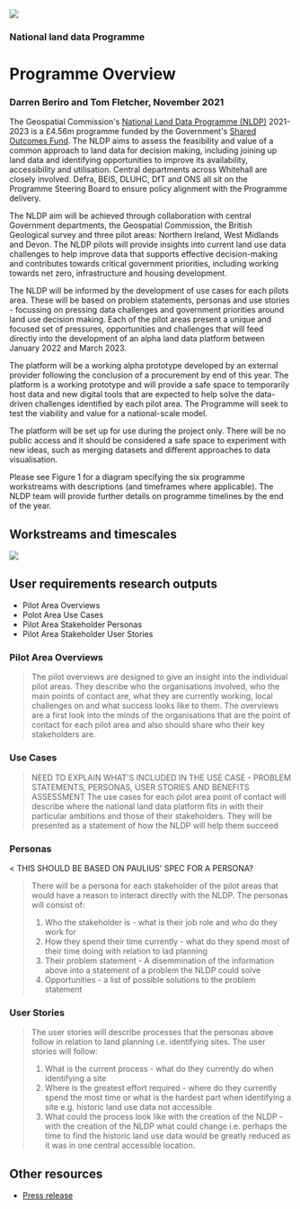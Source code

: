 <img src="main-content/personas/../media/BGS-Logo-Pos-RGB.svg" class="bgs-logo">

### National land data Programme

# Programme Overview

### Darren Beriro and Tom Fletcher, November 2021

The Geospatial Commission's [National Land Data Programme
(NLDP)](https://www.gov.uk/government/news/geospatial-commission-launches-pilots-to-improve-how-data-about-land-is-used-in-the-uk)
2021-2023 is a £4.56m programme funded by the Government's [Shared
Outcomes
Fund](https://www.gov.uk/government/publications/spending-review-2020-documents/spending-review-2020#shared-outcomes-fund).
The NLDP aims to assess the feasibility and value of a common approach to land data for decision making, including joining
up land data and identifying opportunities to improve its availability, accessibility and utilisation.
Central departments across Whitehall are closely involved. Defra, BEIS, DLUHC, DfT and ONS all
sit on the Programme Steering Board to ensure policy alignment with the Programme delivery.

The NLDP aim will be achieved through collaboration with central Government departments, the Geospatial Commission, the British Geological survey and  three
pilot areas: Northern Ireland, West Midlands and Devon. The NLDP pilots will provide insights
into current land use data challenges to help improve data that supports effective decision-making
and contributes towards critical government priorities, including working towards net zero,
infrastructure and housing development.

The NLDP will be informed by the development of use cases for each pilots area. These will be based on problem statements, personas and use stories - 
focussing on pressing data challenges and government priorities around land use decision making. Each of the pilot
areas present a unique and focused set of pressures, opportunities and challenges that will feed
directly into the development of an alpha land data platform between January 2022 and March
2023.

The platform will be a working alpha prototype developed by an external provider following the
conclusion of a procurement by end of this year. The platform is a working prototype and will
provide a safe space to temporarily host data and new digital tools that are expected to help
solve the data-driven challenges identified by each pilot area. The Programme will seek to test
the viability and value for a national-scale model.

The platform will be set up for use during the project only. There will be no public access and it
should be considered a safe space to experiment with new ideas, such as merging datasets and
different approaches to data visualisation.

Please see Figure 1 for a diagram specifying the six programme workstreams with descriptions
(and timeframes where applicable). The NLDP team will provide further details on programme
timelines by the end of the year.


## Workstreams and timescales

<img src="main-content/media/NLDP-Workstreams.png">



## User requirements research outputs
*	Pilot Area Overviews
*	Polot Area Use Cases
*	Pilot Area Stakeholder Personas
*   Pilot Area Stakeholder User Stories

### Pilot Area Overviews

>The pilot overviews are designed to give an insight into the individual pilot areas. They describe who the organisations involved, who the main points of contact are, what they are currently working, local challenges on and what success looks like to them. The overviews are a first look into the minds of the organisations that are the point of contact for each pilot area and also should share who their key stakeholders are.

### Use Cases

>NEED TO EXPLAIN WHAT'S INCLUDED IN THE USE CASE - PROBLEM STATEMENTS, PERSONAS, USER STORIES AND BENEFITS ASSESSMENT
>The use cases for each pilot area point of contact will describe where the national land data platform fits in with their particular ambitions and those of their stakeholders. They will be presented as a statement of how the NLDP will help them succeed

### Personas

< THIS SHOULD BE BASED ON PAULIUS' SPEC FOR A PERSONA?
>There will be a persona for each stakeholder of the pilot areas that would have a reason to interact directly with the NLDP. The personas will consist of:
>    1. Who the stakeholder is - what is their job role and who do they work for
>    2. How they spend their time currently - what do they spend most of their time doing with relation to lad planning
>    3. Their problem statement - A disemmination of the information above into a statement of a problem the NLDP could solve
>    4. Opportunities - a list of possible solutions to the problem statement

### User Stories

>The user stories will describe processes that the personas above follow in relation to land planning i.e. identifying sites. The user stories will follow:
>    1. What is the current process - what do they currently do when identifying a site
>    2. Where is the greatest effort required - where do they currently spend the most time or what is the hardest part when identifying a site e.g. historic land use data not accessible
>    3. What could the process look like with the creation of the NLDP - with the creation of the NLDP what could change i.e. perhaps the time to find the historic land use data would be greatly reduced as it was in one central accessible location.


## Other resources

- [Press release]()
